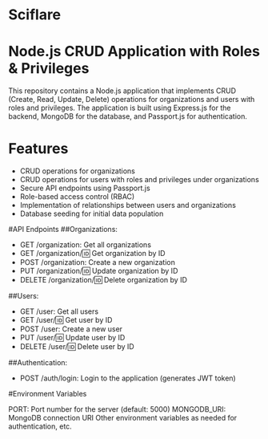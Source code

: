 # Sciflare
# Node.js CRUD Application with Roles & Privileges

This repository contains a Node.js application that implements CRUD (Create, Read, Update, Delete) operations for organizations and users with roles and privileges. The application is built using Express.js for the backend, MongoDB for the database, and Passport.js for authentication.

# Features

- CRUD operations for organizations
- CRUD operations for users with roles and privileges under organizations
- Secure API endpoints using Passport.js
- Role-based access control (RBAC)
- Implementation of relationships between users and organizations
- Database seeding for initial data population

#API Endpoints
##Organizations:

- GET /organization: Get all organizations
- GET /organization/:id: Get organization by ID
- POST /organization: Create a new organization
- PUT /organization/:id: Update organization by ID
- DELETE /organization/:id: Delete organization by ID

##Users:

- GET /user: Get all users
- GET /user/:id: Get user by ID
- POST /user: Create a new user
- PUT /user/:id: Update user by ID
- DELETE /user/:id: Delete user by ID
  
##Authentication:

- POST /auth/login: Login to the application (generates JWT token)
  
#Environment Variables

PORT: Port number for the server (default: 5000)
MONGODB_URI: MongoDB connection URI
Other environment variables as needed for authentication, etc.
